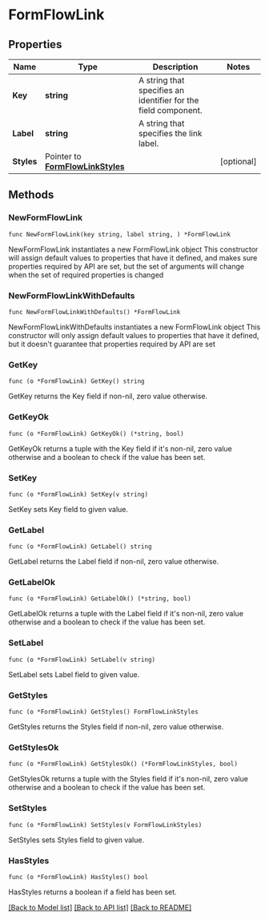 # FormFlowLink

## Properties

Name | Type | Description | Notes
------------ | ------------- | ------------- | -------------
**Key** | **string** | A string that specifies an identifier for the field component. | 
**Label** | **string** | A string that specifies the link label. | 
**Styles** | Pointer to [**FormFlowLinkStyles**](FormFlowLinkStyles.md) |  | [optional] 

## Methods

### NewFormFlowLink

`func NewFormFlowLink(key string, label string, ) *FormFlowLink`

NewFormFlowLink instantiates a new FormFlowLink object
This constructor will assign default values to properties that have it defined,
and makes sure properties required by API are set, but the set of arguments
will change when the set of required properties is changed

### NewFormFlowLinkWithDefaults

`func NewFormFlowLinkWithDefaults() *FormFlowLink`

NewFormFlowLinkWithDefaults instantiates a new FormFlowLink object
This constructor will only assign default values to properties that have it defined,
but it doesn't guarantee that properties required by API are set

### GetKey

`func (o *FormFlowLink) GetKey() string`

GetKey returns the Key field if non-nil, zero value otherwise.

### GetKeyOk

`func (o *FormFlowLink) GetKeyOk() (*string, bool)`

GetKeyOk returns a tuple with the Key field if it's non-nil, zero value otherwise
and a boolean to check if the value has been set.

### SetKey

`func (o *FormFlowLink) SetKey(v string)`

SetKey sets Key field to given value.


### GetLabel

`func (o *FormFlowLink) GetLabel() string`

GetLabel returns the Label field if non-nil, zero value otherwise.

### GetLabelOk

`func (o *FormFlowLink) GetLabelOk() (*string, bool)`

GetLabelOk returns a tuple with the Label field if it's non-nil, zero value otherwise
and a boolean to check if the value has been set.

### SetLabel

`func (o *FormFlowLink) SetLabel(v string)`

SetLabel sets Label field to given value.


### GetStyles

`func (o *FormFlowLink) GetStyles() FormFlowLinkStyles`

GetStyles returns the Styles field if non-nil, zero value otherwise.

### GetStylesOk

`func (o *FormFlowLink) GetStylesOk() (*FormFlowLinkStyles, bool)`

GetStylesOk returns a tuple with the Styles field if it's non-nil, zero value otherwise
and a boolean to check if the value has been set.

### SetStyles

`func (o *FormFlowLink) SetStyles(v FormFlowLinkStyles)`

SetStyles sets Styles field to given value.

### HasStyles

`func (o *FormFlowLink) HasStyles() bool`

HasStyles returns a boolean if a field has been set.


[[Back to Model list]](../README.md#documentation-for-models) [[Back to API list]](../README.md#documentation-for-api-endpoints) [[Back to README]](../README.md)



